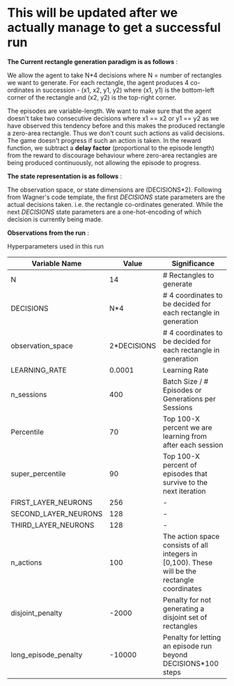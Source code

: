 # This will be updated after we actually manage to get a successful run

**The Current rectangle generation paradigm is as follows** :

We allow the agent to take N*4 decisions where N = number of rectangles we want to generate. For each rectangle, the agent produces 4 co-ordinates in succession - (x1, x2, y1, y2) where (x1, y1) is the bottom-left corner of the rectangle and (x2, y2) is the top-right corner.

The episodes are variable-length. We want to make sure that the agent doesn't take two consecutive decisions where x1 == x2 or y1 == y2 as we have observed this tendency before and this makes the produced rectangle a zero-area rectangle.  Thus we don't count such actions as valid decisions. The game doesn't progress if such an action is taken. In the reward function, we subtract a **delay factor** (proportional to the episode length) from the reward to discourage behaviour where zero-area rectangles are being produced continuously, not allowing the episode to progress.

**The state representation is as follows** :

The observation space, or state dimensions are (DECISIONS*2). Following from Wagner's code template, the first *DECISIONS* state parameters are the actual decisions taken. i.e. the rectangle co-ordinates generated. While the next *DECISIONS* state parameters are a one-hot-encoding of which decision is currently being made.

**Observations from the run** :



Hyperparameters used in this run

| Variable Name | Value | Significance |
|--|--|--|
| N | 14 | # Rectangles to generate |
| DECISIONS | N*4 | # 4 coordinates to be decided for each rectangle in generation |
 observation_space |  2*DECISIONS | # 4 coordinates to be decided for each rectangle in generation |
| LEARNING_RATE | 0.0001 | Learning Rate |
| n_sessions | 400 | Batch Size / # Episodes or Generations per Sessions |
| Percentile | 70 | Top 100-X percent we are learning from after each session |
| super_percentile | 90 | Top 100-X percent of episodes that survive to the next iteration |
| FIRST_LAYER_NEURONS | 256 | - |
| SECOND_LAYER_NEURONS | 128 | - |
| THIRD_LAYER_NEURONS  | 128 | - |
| n_actions | 100 | The action space consists of all integers in [0,100). These will be the rectangle coordinates |
| disjoint_penalty | -2000 | Penalty for not generating a disjoint set of rectangles |  
| long_episode_penalty | -10000 | Penalty for letting an episode run beyond DECISIONS*100 steps |
